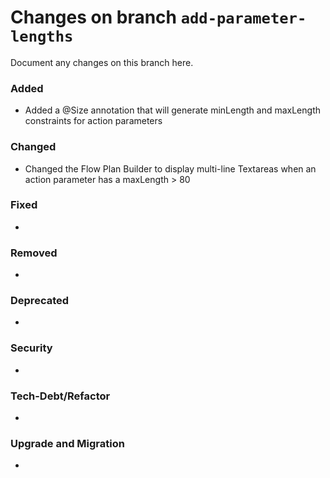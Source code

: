 # Changes on branch `add-parameter-lengths`
Document any changes on this branch here.
### Added
- Added a @Size annotation that will generate minLength and maxLength constraints for action parameters

### Changed
- Changed the Flow Plan Builder to display multi-line Textareas when an action parameter has a maxLength > 80

### Fixed
- 

### Removed
- 

### Deprecated
- 

### Security
- 

### Tech-Debt/Refactor
-

### Upgrade and Migration
- 
